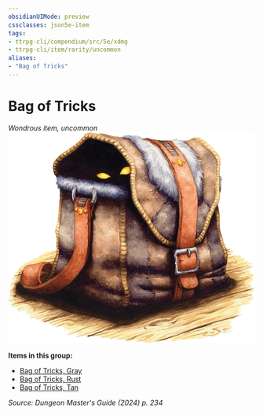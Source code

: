 ```yaml
---
obsidianUIMode: preview
cssclasses: json5e-item
tags:
- ttrpg-cli/compendium/src/5e/xdmg
- ttrpg-cli/item/rarity/uncommon
aliases: 
- "Bag of Tricks"
---
```

# Bag of Tricks
*Wondrous item, uncommon*  
![](3-Mechanics/CLI/items/img/bag-of-tricks.webp#right)


**Items in this group:**

- [Bag of Tricks, Gray](3-Mechanics/CLI/items/bag-of-tricks-gray-xdmg.md)
- [Bag of Tricks, Rust](3-Mechanics/CLI/items/bag-of-tricks-rust-xdmg.md)
- [Bag of Tricks, Tan](3-Mechanics/CLI/items/bag-of-tricks-tan-xdmg.md)

*Source: Dungeon Master's Guide (2024) p. 234*